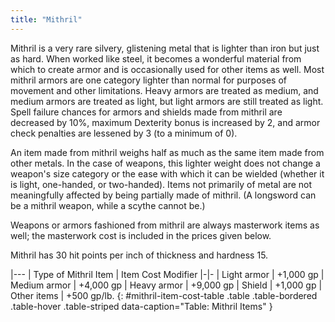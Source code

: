 ```yaml
---
title: "Mithril"
---
```


Mithril is a very rare silvery, glistening metal that is lighter than iron but just as hard. When worked like steel, it becomes a wonderful material from which to create armor and is occasionally used for other items as well. Most mithril armors are one category lighter than normal for purposes of movement and other limitations. Heavy armors are treated as medium, and medium armors are treated as light, but light armors are still treated as light. Spell failure chances for armors and shields made from mithril are decreased by 10%, maximum Dexterity bonus is increased by 2, and armor check penalties are lessened by 3 (to a minimum of 0).

An item made from mithril weighs half as much as the same item made from other metals. In the case of weapons, this lighter weight does not change a weapon's size category or the ease with which it can be wielded (whether it is light, one-handed, or two-handed). Items not primarily of metal are not meaningfully affected by being partially made of mithril. (A longsword can be a mithril weapon, while a scythe cannot be.)

Weapons or armors fashioned from mithril are always masterwork items as well; the masterwork cost is included in the prices given below.

Mithril has 30 hit points per inch of thickness and hardness 15.

|---
| Type of Mithril Item | Item Cost Modifier
|-|-
| Light armor | +1,000 gp
| Medium armor | +4,000 gp
| Heavy armor | +9,000 gp
| Shield | +1,000 gp
| Other items | +500 gp/lb.
{: #mithril-item-cost-table .table .table-bordered .table-hover .table-striped data-caption="Table: Mithril Items" }